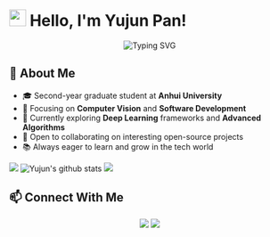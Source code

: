 # <img src="https://media.giphy.com/media/hvRJCLFzcasrR4ia7z/giphy.gif" width="30px"> Hello, I'm Yujun Pan!

<div align="center">
  <img src="https://readme-typing-svg.herokuapp.com?font=Fira+Code&pause=1000&color=6A5ACD&center=true&vCenter=true&width=435&lines=Graduate+Student+at+Anhui+University;Computer+Vision+Enthusiast;Software+Developer;Always+Learning+New+Things" alt="Typing SVG" />
</div>

## 💫 About Me

- 🎓 Second-year graduate student at **Anhui University**
- 🔭 Focusing on **Computer Vision** and **Software Development**
- 🌱 Currently exploring **Deep Learning** frameworks and **Advanced Algorithms**
- 🤝 Open to collaborating on interesting open-source projects
- 📚 Always eager to learn and grow in the tech world

[![](https://activity-graph.herokuapp.com/graph?username=wushixuan238&theme=dracula)](https://github.com/ashutosh00710/github-readme-activity-graph)
![Yujun's github stats](https://github-readme-stats.vercel.app/api?username=wushixuan238&show_icons=true&theme=tokyonight?count_private=true)
![](https://github-readme-stats.vercel.app/api/top-langs/?username=wushixuan238&layout=compact&langs_count=6&theme=tokyonight)

## 📫 Connect With Me

<p align="center">
  <a href="mailto:wushixuan238@gamil.com"><img src="https://img.shields.io/badge/Email-D14836?style=for-the-badge&logo=gmail&logoColor=white"/></a>
  <a href="https://github.com/wushixuan238"><img src="https://img.shields.io/badge/GitHub-100000?style=for-the-badge&logo=github&logoColor=white"/></a>
<!--   <a href="https://linkedin.com/in/yourusername"><img src="https://img.shields.io/badge/LinkedIn-0077B5?style=for-the-badge&logo=linkedin&logoColor=white"/></a> -->
</p>
